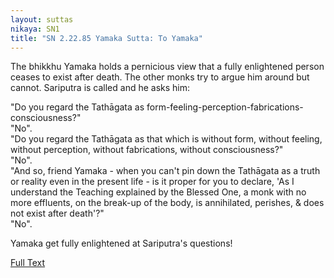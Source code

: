 ```yaml
---
layout: suttas
nikaya: SN1
title: "SN 2.22.85 Yamaka Sutta: To Yamaka"
---
```


The bhikkhu Yamaka holds a pernicious view that a fully enlightened person ceases to exist after death. The other monks try to argue him around but cannot. Sariputra is called and he asks him:  

"Do you regard the Tathāgata as form-feeling-perception-fabrications-consciousness?"  
"No".  
"Do you regard the Tathāgata as that which is without form, without feeling, without perception, without fabrications, without consciousness?"  
"No".  
"And so, friend Yamaka - when you can't pin down the Tathāgata as a truth or reality even in the present life - is it proper for you to declare, 'As I understand the Teaching explained by the Blessed One, a monk with no more effluents, on the break-up of the body, is annihilated, perishes, & does not exist after death'?"  
"No".  

Yamaka get fully enlightened at Sariputra's questions!


[Full Text](https://www.dhammatalks.org/suttas/SN/SN22_85.html)
